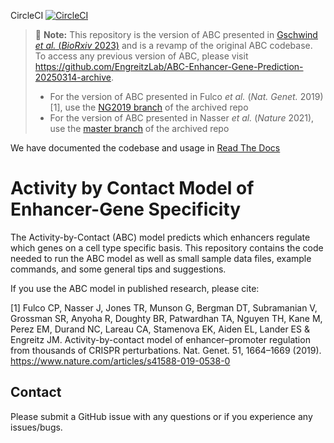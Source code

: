 CircleCI [![CircleCI](https://dl.circleci.com/status-badge/img/gh/broadinstitute/ABC-Enhancer-Gene-Prediction.svg?style=svg)](https://app.circleci.com/pipelines/github/broadinstitute/ABC-Enhancer-Gene-Prediction)

> :memo: **Note:** This repository is the version of ABC presented in [Gschwind _et al._ (_BioRxiv_ 2023)](https://doi.org/10.1101/2023.11.09.563812) and is a revamp of the original ABC codebase. To access any previous version of ABC, please visit https://github.com/EngreitzLab/ABC-Enhancer-Gene-Prediction-20250314-archive.
> - For the version of ABC presented in Fulco _et al._ (_Nat. Genet._ 2019)[1], use the [NG2019 branch](https://github.com/EngreitzLab/ABC-Enhancer-Gene-Prediction-20250314-archive/tree/NG2019) of the archived repo
> - For the version of ABC presented in Nasser _et al._ (_Nature_ 2021), use the [master branch](https://github.com/EngreitzLab/ABC-Enhancer-Gene-Prediction-20250314-archive/tree/master) of the archived repo

We have documented the codebase and usage in [Read The Docs](https://abc-enhancer-gene-prediction.readthedocs.io/en/latest/) 

# Activity by Contact Model of Enhancer-Gene Specificity

The Activity-by-Contact (ABC) model predicts which enhancers regulate which genes on a cell type specific basis. This repository contains the code needed to run the ABC model as well as small sample data files, example commands, and some general tips and suggestions.

If you use the ABC model in published research, please cite:

[1] Fulco CP, Nasser J, Jones TR, Munson G, Bergman DT, Subramanian V, Grossman SR, Anyoha R, Doughty BR, Patwardhan TA, Nguyen TH, Kane M, Perez EM, Durand NC, Lareau CA, Stamenova EK, Aiden EL, Lander ES & Engreitz JM. Activity-by-contact model of enhancer–promoter regulation from thousands of CRISPR perturbations. Nat. Genet. 51, 1664–1669 (2019). https://www.nature.com/articles/s41588-019-0538-0

## Contact
Please submit a GitHub issue with any questions or if you experience any issues/bugs.
